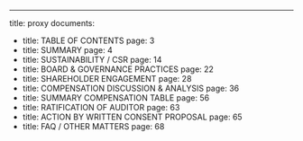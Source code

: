 ---
title: proxy
documents:
- title: TABLE OF CONTENTS
  page: 3
- title: SUMMARY
  page: 4
- title: SUSTAINABILITY / CSR
  page: 14
- title: BOARD & GOVERNANCE PRACTICES
  page: 22
- title: SHAREHOLDER ENGAGEMENT
  page: 28
- title: COMPENSATION DISCUSSION & ANALYSIS
  page: 36
- title: SUMMARY COMPENSATION TABLE
  page: 56
- title: RATIFICATION OF AUDITOR
  page: 63
- title: ACTION BY WRITTEN CONSENT PROPOSAL
  page: 65
- title: FAQ / OTHER MATTERS
  page: 68
  